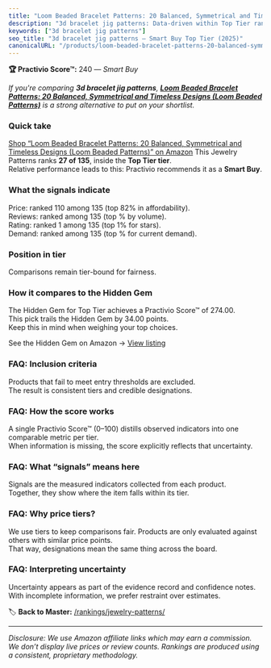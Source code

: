 ```yaml
---
title: "Loom Beaded Bracelet Patterns: 20 Balanced, Symmetrical and Timeless Designs (Loom Beaded Patterns)"
description: "3d bracelet jig patterns: Data-driven within Top Tier ranking using the Practivio Score™. Positioned by quality, value, demand, findability, momentum."
keywords: ["3d bracelet jig patterns"]
seo_title: "3d bracelet jig patterns — Smart Buy Top Tier (2025)"
canonicalURL: "/products/loom-beaded-bracelet-patterns-20-balanced-symmetrical-and-timeless-designs-loom-beaded-patterns-B0F26SPJCX/"
---
```


**🏆 Practivio Score™:** 240 — _Smart Buy_


*If you're comparing **3d bracelet jig patterns**, **[Loom Beaded Bracelet Patterns: 20 Balanced, Symmetrical and Timeless Designs (Loom Beaded Patterns)](https://www.amazon.com/dp/B0F26SPJCX?tag=practivio-20)** is a strong alternative to put on your shortlist.*
### Quick take
[Shop “Loom Beaded Bracelet Patterns: 20 Balanced, Symmetrical and Timeless Designs (Loom Beaded Patterns)” on Amazon](https://www.amazon.com/dp/B0F26SPJCX?tag=practivio-20)
This Jewelry Patterns ranks **27 of 135**, inside the **Top Tier tier**.  
Relative performance leads to this: Practivio recommends it as a **Smart Buy**.

### What the signals indicate
Price: ranked 110 among 135 (top 82% in affordability).  
Reviews: ranked  among 135 (top % by volume).  
Rating: ranked 1 among 135 (top 1% for stars).  
Demand: ranked  among 135 (top % for current demand).

### Position in tier
Comparisons remain tier-bound for fairness.

### How it compares to the Hidden Gem
The Hidden Gem for Top Tier achieves a Practivio Score™ of 274.00.  
This pick trails the Hidden Gem by 34.00 points.  
Keep this in mind when weighing your top choices.  

See the Hidden Gem on Amazon → [View listing](https://www.amazon.com/dp/B09Y8DWR28?tag=practivio-20)

### FAQ: Inclusion criteria
Products that fail to meet entry thresholds are excluded.  
The result is consistent tiers and credible designations.

### FAQ: How the score works
A single Practivio Score™ (0–100) distills observed indicators into one comparable metric per tier.  
When information is missing, the score explicitly reflects that uncertainty.

### FAQ: What “signals” means here
Signals are the measured indicators collected from each product.  
Together, they show where the item falls within its tier.

### FAQ: Why price tiers?
We use tiers to keep comparisons fair. Products are only evaluated against others with similar price points.  
That way, designations mean the same thing across the board.

### FAQ: Interpreting uncertainty
Uncertainty appears as part of the evidence record and confidence notes.  
With incomplete information, we prefer restraint over estimates.


🏷️ **Back to Master:** [/rankings/jewelry-patterns/](/rankings/jewelry-patterns/)

---
_Disclosure: We use Amazon affiliate links which may earn a commission. We don’t display live prices or review counts. Rankings are produced using a consistent, proprietary methodology._
